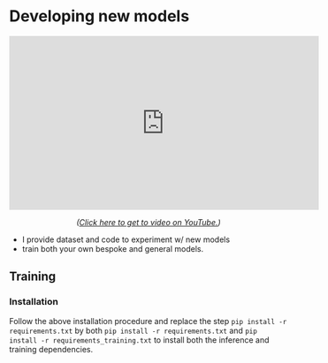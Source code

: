 # Developing new models


<div align="center">

<iframe width="560" height="315" src="https://www.youtube.com/embed/dQw4w9WgXcQ?si=3xMriRxJb8TdjVui" title="YouTube video player" frameborder="0" allow="accelerometer; autoplay; clipboard-write; encrypted-media; gyroscope; picture-in-picture; web-share" referrerpolicy="strict-origin-when-cross-origin" allowfullscreen></iframe>

<br>

<i>(<a href="https://youtu.be/dQw4w9WgXcQ?utm_source=docs&utm_medium=docs&utm_campaign=docs">Click here to get to video on YouTube.</a>)</i>

</div>

- I provide dataset and code to experiment w/ new models
- train both your own bespoke and general models.

## Training

### Installation

Follow the above installation procedure and replace the step `pip install -r requirements.txt` by both `pip install -r requirements.txt` and `pip install -r requirements_training.txt` to install both the inference and training dependencies.